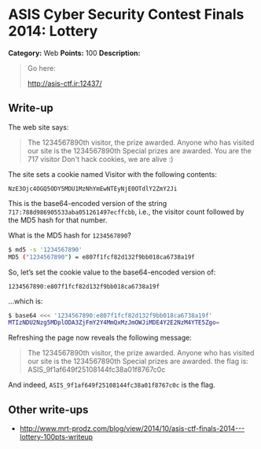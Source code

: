# ASIS Cyber Security Contest Finals 2014: Lottery

**Category:** Web
**Points:** 100
**Description:**

> Go here:
>
> <http://asis-ctf.ir:12437/>

## Write-up

The web site says:

> The 1234567890th visitor, the prize awarded.
> Anyone who has visited our site is the 1234567890th Special prizes are awarded.
> You are the 717 visitor
> Don't hack cookies, we are alive :)

The site sets a cookie named Visitor with the following contents:

```
NzE3Ojc4OGQ5ODY5MDU1MzNhYmEwNTEyNjE0OTdlY2ZmY2Ji
```

This is the base64-encoded version of the string `717:788d986905533aba051261497ecffcbb`, i.e., the visitor count followed by the MD5 hash for that number.

What is the MD5 hash for `1234567890`?

```bash
$ md5 -s '1234567890'
MD5 ("1234567890") = e807f1fcf82d132f9bb018ca6738a19f
```

So, let’s set the cookie value to the base64-encoded version of:

```
1234567890:e807f1fcf82d132f9bb018ca6738a19f
```

…which is:

```bash
$ base64 <<< '1234567890:e807f1fcf82d132f9bb018ca6738a19f'
MTIzNDU2Nzg5MDplODA3ZjFmY2Y4MmQxMzJmOWJiMDE4Y2E2NzM4YTE5Zgo=
```

Refreshing the page now reveals the following message:

> The 1234567890th visitor, the prize awarded.
> Anyone who has visited our site is the 1234567890th Special prizes are awarded.
> the flag is: ASIS_9f1af649f25108144fc38a01f8767c0c

And indeed, `ASIS_9f1af649f25108144fc38a01f8767c0c` is the flag.

## Other write-ups

* <http://www.mrt-prodz.com/blog/view/2014/10/asis-ctf-finals-2014---lottery-100pts-writeup>
